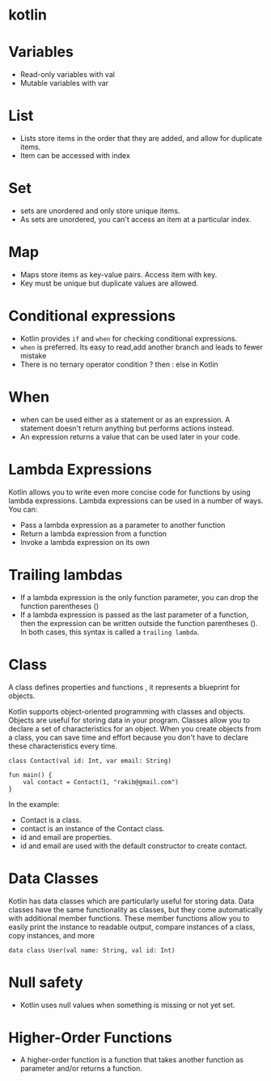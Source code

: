# kotlin

# Variables

- Read-only variables with val
- Mutable variables with var

# List

- Lists store items in the order that they are added, and allow for duplicate items.
- Item can be accessed with index

# Set

- sets are unordered and only store unique items.
- As sets are unordered, you can't access an item at a particular index.

# Map

- Maps store items as key-value pairs. Access item with key.
- Key must be unique but duplicate values are allowed.

# Conditional expressions

- Kotlin provides `if` and `when` for checking conditional expressions.
- `when` is preferred. Its easy to read,add another branch and leads to fewer mistake
- There is no ternary operator condition ? then : else in Kotlin

# When

- when can be used either as a statement or as an expression. A statement doesn't return anything but performs actions
  instead.
- An expression returns a value that can be used later in your code.

# Lambda Expressions

Kotlin allows you to write even more concise code for functions by using lambda expressions.
Lambda expressions can be used in a number of ways. You can:

- Pass a lambda expression as a parameter to another function
- Return a lambda expression from a function
- Invoke a lambda expression on its own

# Trailing lambdas

- If a lambda expression is the only function parameter, you can drop the function parentheses ()
- If a lambda expression is passed as the last parameter of a function, then the expression can be written outside the
  function parentheses ().
  In both cases, this syntax is called a `trailing lambda`.

# Class
A class defines properties and functions , it represents a blueprint for objects.

Kotlin supports object-oriented programming with classes and objects. Objects are useful for storing data in your
program. Classes allow you to declare a set of characteristics for an object. When you create objects from a class, you
can save time and effort because you don't have to declare these characteristics every time.

```
class Contact(val id: Int, var email: String)

fun main() {
    val contact = Contact(1, "rakib@gmail.com")
}

```

In the example:

- Contact is a class.
- contact is an instance of the Contact class.
- id and email are properties.
- id and email are used with the default constructor to create contact.

# Data Classes

Kotlin has data classes which are particularly useful for storing data.
Data classes have the same functionality as classes, but they come automatically with additional member functions. These
member functions allow you to easily print the instance to readable output, compare instances of a class, copy
instances, and more

```
data class User(val name: String, val id: Int)
```

# Null safety

- Kotlin uses null values when something is missing or not yet set.

# Higher-Order Functions

- A higher-order function is a function that takes another function as parameter and/or returns a function.